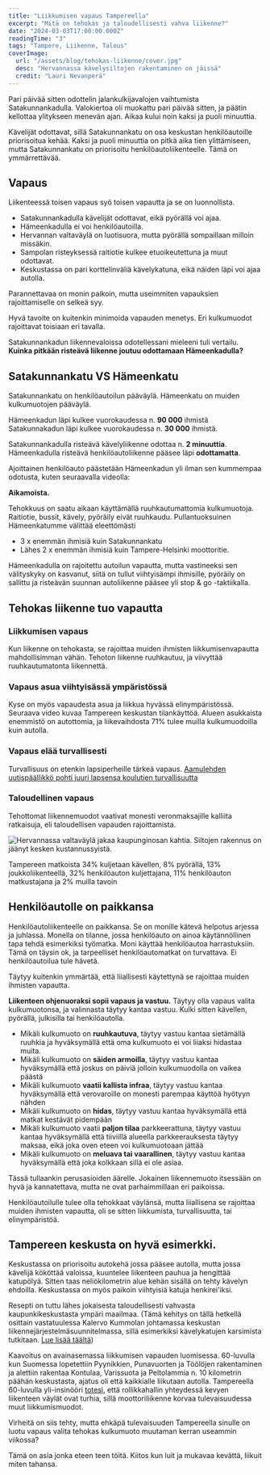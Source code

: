 ```yaml
---
title: "Liikkumisen vapaus Tampereella"
excerpt: "Mitä on tehokas ja taloudellisesti vahva liikenne?"
date: "2024-03-03T17:00:00.000Z"
readingTime: "3"
tags: "Tampere, Liikenne, Talous"
coverImage:
  url: "/assets/blog/tehokas-liikenne/cover.jpg"
  desc: "Hervannassa kävelysiltojen rakentaminen on jäissä"
  credit: "Lauri Nevanperä"
---
```


Pari päivää sitten odottelin jalankulkijavalojen vaihtumista Satakunnankadulla. Valokiertoa oli muokattu pari päivää sitten, ja päätin kellottaa ylitykseen menevän ajan. Aikaa kului noin kaksi ja puoli minuuttia.

Kävelijät odottavat, sillä Satakunnankatu on osa keskustan henkilöautoille priorisoitua kehää. Kaksi ja puoli minuuttia on pitkä aika tien ylittämiseen, mutta Satakunnankatu on priorisoitu henkilöautoliikenteelle. Tämä on ymmärrettävää.

## Vapaus

Liikenteessä toisen vapaus syö toisen vapautta ja se on luonnollista.

- Satakunnankadulla kävelijät odottavat, eikä pyörällä voi ajaa.
- Hämeenkadulla ei voi henkilöautoilla.
- Hervannan valtaväylä on luotisuora, mutta pyörällä sompaillaan milloin missäkin.
- Sampolan risteyksessä raitiotie kulkee etuoikeutettuna ja muut odottavat.
- Keskustassa on pari korttelinväliä kävelykatuna, eikä näiden läpi voi ajaa autolla.

Parannettavaa on monin paikoin, mutta useimmiten vapauksien rajoittamiselle on selkeä syy.

Hyvä tavoite on kuitenkin minimoida vapauden menetys. Eri kulkumuodot rajoittavat toisiaan eri tavalla.

Satakunnankadun liikennevaloissa odotellessani mieleeni tuli vertailu. **Kuinka pitkään risteävä liikenne joutuu odottamaan Hämeenkadulla?**

## Satakunnankatu VS Hämeenkatu

Satakunnankatu on henkilöautoilun pääväylä. Hämeenkatu on muiden kulkumuotojen pääväylä.

Hämeenkadun läpi kulkee vuorokaudessa n. **90 000** ihmistä
Satakunnakadun läpi kulkee vuorokaudessa n. **30 000** ihmistä.

Satakunnankadulla risteävä kävelyliikenne odottaa n. **2 minuuttia**.
Hämeenkadulla risteävä henkilöautoliikenne pääsee läpi **odottamatta**.

Ajoittainen henkilöauto päästetään Hämeenkadun yli ilman sen kummempaa odotusta, kuten seuraavalla videolla:

<youtube videoid="eh1VA4tnMKM" caption="Hämeenkadulla risteävä liikenne pääsee ylittämään ilman odottelua"></youtube>

**Aikamoista.**

Tehokkuus on saatu aikaan käyttämällä ruuhkautumattomia kulkumuotoja. Raitiotie, bussit, kävely, pyöräily eivät ruuhkaudu. Pullantuoksuinen Hämeenkatumme välittää eleettömästi

- 3 x enemmän ihmisiä kuin Satakunnankatu
- Lähes 2 x enemmän ihmisiä kuin Tampere-Helsinki moottoritie.

Hämeenkadulla on rajoitettu autoilun vapautta, mutta vastineeksi sen välityskyky on kasvanut, siitä on tullut viihtyisämpi ihmisille, pyöräily on sallittu ja risteävän suunnan autoliikenne pääsee yli stop & go -taktiikalla.

## Tehokas liikenne tuo vapautta

### Liikkumisen vapaus

Kun liikenne on tehokasta, se rajoittaa muiden ihmisten liikkumisenvapautta mahdollisimman vähän. Tehoton liikenne ruuhkautuu, ja viivyttää ruuhkautumatonta liikennettä.

<youtube videoid="cD0rvxCcANw" caption="Videon ihmiset täyttäisivät vajaan bussillisen tai neljäsosan ratikasta "></youtube>

### Vapaus asua viihtyisässä ympäristössä

Kyse on myös vapaudesta asua ja liikkua hyvässä elinympäristössä. Seuraava video kuvaa Tampereen keskustan tilankäyttöä. Alueen asukkaista enemmistö on autottomia, ja liikevaihdosta 71% tulee muilla kulkumuodoilla kuin autolla.

<youtube videoid="WYe-tRoCHPQ" caption="Tampereen keskusta satelliittikuvissa"></youtube>

### Vapaus elää turvallisesti

Turvallisuus on etenkin lapsiperheille tärkeä vapaus. [Aamulehden uutispäällikkö pohti juuri lapsensa koulutien turvallisuutta](https://www.aamulehti.fi/kolumnit/art-2000010258443.html)

### Taloudellinen vapaus

Tehottomat liikennemuodot vaativat monesti veronmaksajille kalliita ratkaisuja, eli taloudellisen vapauden rajoittamista.

![Hervannassa valtaväylä jakaa kaupunginosan kahtia. Siltojen rakennus on jäänyt kesken kustannussyistä.](/assets/blog/tehokas-liikenne/cover.jpg)

<infocard label="Näin Tampereella liikutaan">Tampereen matkoista 34% kuljetaan kävellen, 8% pyörällä, 13% joukkoliikenteellä, 32% henkilöauton kuljettajana, 11% henkilöauton matkustajana ja 2% muilla tavoin</infocard>

## Henkilöautolle on paikkansa

Henkilöautoliikenteelle on paikkansa. Se on monille kätevä helpotus arjessa ja juhlassa. Monella on tilanne, jossa henkilöauto on ainoa käytännöllinen tapa tehdä esimerkiksi työmatka. Moni käyttää henkilöautoa harrastuksiin. Tämä on täysin ok, ja tarpeelliset henkilöautomatkat on turvattava. Ei henkilöautoilua tule hävetä.

Täytyy kuitenkin ymmärtää, että liiallisesti käytettynä se rajoittaa muiden ihmisten vapautta.

**Liikenteen ohjenuoraksi sopii vapaus ja vastuu.** Täytyy olla vapaus valita kulkumuotonsa, ja valinnasta täytyy kantaa vastuu. Kulki sitten kävellen, pyörällä, julkisilla tai henkilöautolla.

- Mikäli kulkumuoto on **ruuhkautuva**, täytyy vastuu kantaa sietämällä ruuhkia ja hyväksymällä että oma kulkumuoto ei voi liiaksi hidastaa muita.
- Mikäli kulkumuoto on **säiden armoilla**, täytyy vastuu kantaa hyväksymällä että joskus on päiviä jolloin kulkumuodolla on vaikea päästä
- Mikäli kulkumuoto **vaatii kallista infraa**, täytyy vastuu kantaa hyväksymällä että verovaroille on monesti parempaa käyttöä hyötyyn nähden
- Mikäli kulkumuoto on **hidas**, täytyy vastuu kantaa hyväksymällä että matkat kestävät pidempään
- Mikäli kulkumuoto vaatii **paljon tilaa** parkkeerattuna, täytyy vastuu kantaa hyväksymällä että tiiviillä alueella parkkeerauksesta täytyy maksaa, eikä joka oven eteen voi kulkumuotoaan jättää
- Mikäli kulkumuoto on **meluava tai vaarallinen**, täytyy vastuu kantaa hyväksymällä että joka kolkkaan sillä ei ole asiaa.

Tässä tullaankin perusasioiden äärelle. Jokainen liikennemuoto itsessään on hyvä ja kannatettava, mutta ne ovat parhaimmillaan eri paikoissa.

Henkilöautoilulle tulee olla tehokkaat väylänsä, mutta liiallisena se rajoittaa muiden ihmisten vapautta, oli se sitten liikkumista, turvallisuutta, tai elinympäristöä.

## Tampereen keskusta on hyvä esimerkki.

Keskustassa on priorisoitu autokehä jossa pääsee autolla, mutta jossa kävelijä kököttää valoissa, kuuntelee liikenteen pauhua ja hengittää katupölyä. Sitten taas neliökilometrin alue kehän sisällä on tehty kävelyn ehdoilla. Keskustassa on myös paikoin viihtyisiä katuja henkirei'iksi.

Resepti on tuttu lähes jokaisesta taloudellisesti vahvasta kaupunkikeskustasta ympäri maailmaa. (Tämä kehitys on tällä hetkellä osittain vastatuulessa Kalervo Kummolan johtamassa keskustan liikennejärjestelmäsuunnitelmassa, sillä esimerkiksi kävelykatujen karsimista tutkitaan. [Lue lisää täältä](https://www.laurinevanpera.fi/posts/tre-keskusta-2040))

Kaavoitus on avainasemassa liikkumisen vapauden luomisessa. 60-luvulla kun Suomessa lopetettiin Pyynikkien, Punavuorten ja Töölöjen rakentaminen ja alettiin rakentaa Kontulaa, Varissuota ja Peltolammia n. 10 kilometrin päähän keskustasta, ajatus oli että kaikkialle liikutaan autolla. Tampereella 60-luvulla yli-insinööri [totesi](https://trepo.tuni.fi/bitstream/handle/10024/67286/951-44-5657-2.pdf?sequence=1&isAllowed=y), että rollikkahallin yhteydessä kevyen liikenteen väylät ovat turhia, sillä moottoriliikenne korvaa tulevaisuudessa muut liikkumismuodot.

<tweet id="1577931674649870343"></tweet>

Virheitä on siis tehty, mutta ehkäpä tulevaisuuden Tampereella sinulle on luotu vapaus valita tehokas kulkumuoto muutaman kerran useammin viikossa?

Tämä on asia jonka eteen teen töitä. Kiitos kun luit ja mukavaa kevättä, liikuit miten tahansa.
